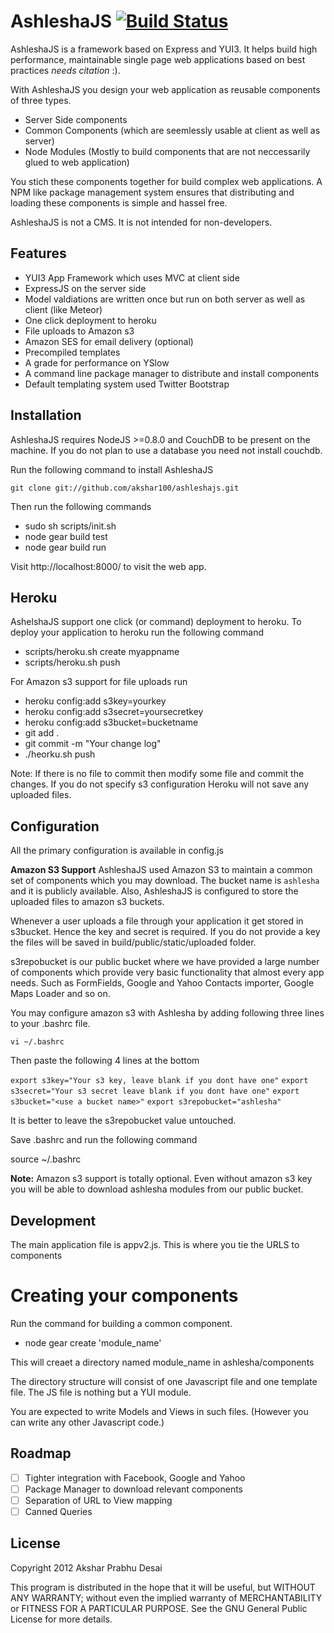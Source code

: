 AshleshaJS [![Build Status](https://travis-ci.org/akshar100/ashleshajs.png)](https://travis-ci.org/akshar100/ashleshajs)
==============================

AshleshaJS is a framework based on Express and YUI3. It helps build high performance, maintainable single page 
web applications based on best practices _needs citation_ :). 

With AshleshaJS you design your web application as reusable components of three types. 
- Server Side components
- Common Components (which are seemlessly usable at client as well as server)
- Node Modules (Mostly to build components that are not neccessarily glued to web application)

You stich these components together for build complex web applications. A NPM like package management system ensures that 
distributing and loading these components is simple and hassel free.

AshleshaJS is not a CMS. It is not intended for non-developers.

Features
-------------------------------
- YUI3 App Framework which uses MVC at client side
- ExpressJS on the server side
- Model valdiations are written once but run on both server as well as client (like Meteor)
- One click deployment to heroku 
- File uploads to Amazon s3
- Amazon SES for email delivery (optional)
- Precompiled templates
- A grade for performance on YSlow
- A command line package manager to distribute and install components
- Default templating system used Twitter Bootstrap

 
Installation
-------------------------------

AshleshaJS requires NodeJS >=0.8.0 and CouchDB to be present on the machine. If you do not plan to use a database 
you need not install couchdb.

Run the following command to install AshleshaJS

``git clone git://github.com/akshar100/ashleshajs.git``

Then run the following commands

 - sudo sh scripts/init.sh 
 - node gear build test 
 - node gear build run


Visit http://localhost:8000/ to visit the web app. 

Heroku
--------------------------------
AshelshaJS support one click (or command) deployment to heroku. To deploy your application to heroku run the following command

- scripts/heroku.sh create myappname 
- scripts/heroku.sh push 

For Amazon s3 support for file uploads run

- heroku config:add s3key=yourkey
- heroku config:add s3secret=yoursecretkey
- heroku config:add s3bucket=bucketname
- git add .
- git commit -m "Your change log"
- ./heorku.sh push

Note: If there is no file to commit then modify some file and commit the changes. If you do not specify s3 configuration Heroku will not save any uploaded files.

Configuration
--------------------------------

All the primary configuration is available in config.js

**Amazon S3 Support**
AshleshaJS used Amazon S3 to maintain a common set of components which you may download. The bucket name is `ashlesha` and it is publicly available. 
Also, AshleshaJS is configured to store the uploaded files to amazon s3 buckets.

Whenever a user uploads a file through your application it get stored in s3bucket. Hence the key and secret is required. 
If you do not provide a key the files will be saved in build/public/static/uploaded folder. 

s3repobucket is our public bucket where we have provided a large number of components which provide very basic functionality that 
almost every app needs. Such as FormFields, Google and Yahoo Contacts importer, Google Maps Loader and so on.

You may configure amazon s3 with Ashlesha by adding following
three lines to your .bashrc file.

`vi ~/.bashrc`

Then paste the following 4 lines at the bottom

`export s3key="Your s3 key, leave blank if you dont have one"`
`export s3secret="Your s3 secret leave blank if you dont have one"`
`export s3bucket="<use a bucket name>"`
`export s3repobucket="ashlesha"`

It is better to leave the s3repobucket value untouched. 

Save .bashrc and run the following command

source ~/.bashrc 

**Note:** Amazon s3 support is totally optional. Even without amazon s3 key you will be able to download ashlesha modules from our public bucket. 


Development
--------------------------------

The main application file is appv2.js. This is where you tie the URLS to components

Creating your components
========================

Run the command for building a common component.

- node gear create 'module_name'

This will creaet a directory named module_name in ashlesha/components

The directory structure will consist of one Javascript file and one template file. The JS file is nothing but a YUI module. 

You are expected to write Models and Views in such files. (However you can write any other Javascript code.)


Roadmap
--------------------------------

- [ ] Tighter integration with Facebook, Google and Yahoo
- [ ] Package Manager to download relevant components 
- [ ] Separation of URL to View mapping 
- [ ] Canned Queries

License
--------------------------------

Copyright 2012 Akshar Prabhu Desai

This program is distributed in the hope that it will be useful, but WITHOUT ANY WARRANTY; without even the implied warranty of MERCHANTABILITY or FITNESS FOR A PARTICULAR PURPOSE. See the GNU General Public License for more details.